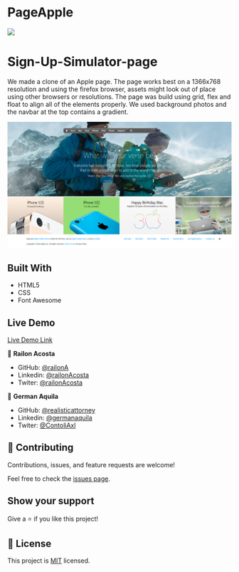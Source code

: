 # PageApple

![](https://img.shields.io/badge/Microverse-blueviolet)

# Sign-Up-Simulator-page

We made a clone of an Apple page. The page works best on a 1366x768 resolution and using the firefox browser, assets might look out of place using other browsers or resolutions. The page was build using grid, flex and float to align all of the elements properly. We used background photos and the navbar at the top contains a gradient.


![screenshot](./asset/apple-page.png)
 
## Built With

- HTML5
- CSS
- Font Awesome

## Live Demo

[Live Demo Link](https://realisticattorney.github.io/PageApple/)

👤 **Railon Acosta**

- GitHub: [@railonA](https://github.com/RailonA)
- Linkedin: [@railonAcosta](https://www.linkedin.com/in/railon-acosta-81265180/)
- Twiter: [@railonAcosta](https://twitter.com/RailonAcosta)


👤 **German Aquila**

- GitHub: [@realisticattorney](https://github.com/realisticattorney)
- Linkedin: [@germanaquila](https://www.linkedin.com/in/german-aquila-55a9171b5/)
- Twiter: [@ContoliAxl](https://www.twitter.com/contoliaxl)

## 🤝 Contributing

Contributions, issues, and feature requests are welcome!

Feel free to check the [issues page]().

## Show your support

Give a ⭐️ if you like this project!

## 📝 License

This project is [MIT](LICENSE) licensed.
